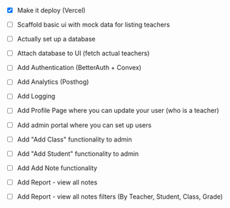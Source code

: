 - [x] Make it deploy (Vercel)
- [ ] Scaffold basic ui with mock data for listing teachers
- [ ] Actually set up a database
- [ ] Attach database to UI (fetch actual teachers)
- [ ] Add Authentication (BetterAuth + Convex)
- [ ] Add Analytics (Posthog)
- [ ] Add Logging
- [ ] Add Profile Page where you can update your user (who is a teacher)
- [ ] Add admin portal where you can set up users
- [ ] Add "Add Class" functionality to admin
- [ ] Add "Add Student" functionality to admin
- [ ] Add Add Note functionality
- [ ] Add Report - view all notes
- [ ] Add Report - view all notes filters (By Teacher, Student, Class, Grade)

